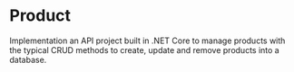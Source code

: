 # Product
Implementation an API project built in  .NET Core to manage products with the typical CRUD methods to create, update and remove products into a database.
